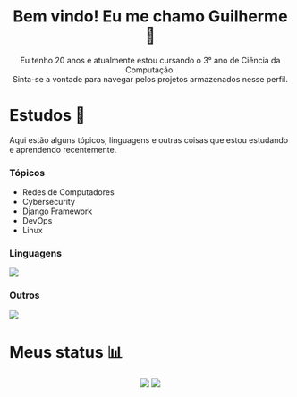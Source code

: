 <div align="center">
  <h1>Bem vindo! Eu me chamo Guilherme 👋</h1>
  <p>Eu tenho 20 anos e atualmente estou cursando o 3° ano de Ciência da Computação.<br/>Sinta-se a vontade para navegar pelos projetos armazenados nesse perfil.</p>
</div>

<div>
  <h1>Estudos 📖</h1>
  <p>Aqui estão alguns tópicos, linguagens e outras coisas que estou estudando e aprendendo recentemente.</p>
  <h3>Tópicos</h3>
  <ul>
    <li>Redes de Computadores</li>
    <li>Cybersecurity</li>
    <li>Django Framework</li>
    <li>DevOps</li>
    <li>Linux</li>
  </ul>
  <h3>Linguagens</h3>
  <img src="https://skillicons.dev/icons?i=c,cpp,python,nix,java" />
  <h3>Outros</h3>
    <img src="https://skillicons.dev/icons?i=git,linux,bash,django,docker,postgres,sqlite,nginx" />
</div>

<div>
  <h1>Meus status 📊</h1>
  <div align="center">
    <img src="https://github-readme-stats.vercel.app/api/?username=guilherme-romanholo&show_icons=true\&title_color=fff\&icon_color=79ff97\&text_color=e2ffff&bg_color=28292d" />
    <img src="https://github-readme-activity-graph.vercel.app/graph?username=guilherme-romanholo&theme=xcode"/> 
  </div>
</div>

